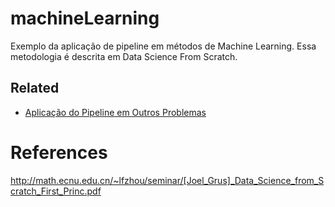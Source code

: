 # machineLearning

Exemplo da aplicação de pipeline em métodos de Machine Learning.
Essa metodologia é descrita em Data Science From Scratch.

## Related

* [Aplicação do Pipeline em Outros Problemas](https://github.com/Haiga/Trabalhos/tree/master/Minera%C3%A7%C3%A3o%20e%20IA)

# References

http://math.ecnu.edu.cn/~lfzhou/seminar/[Joel_Grus]_Data_Science_from_Scratch_First_Princ.pdf
